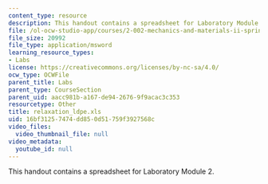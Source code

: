 ```yaml
---
content_type: resource
description: This handout contains a spreadsheet for Laboratory Module 2.
file: /ol-ocw-studio-app/courses/2-002-mechanics-and-materials-ii-spring-2004/16bf31257474dd850d51759f3927568c_relaxation_ldpe.xls
file_size: 20992
file_type: application/msword
learning_resource_types:
- Labs
license: https://creativecommons.org/licenses/by-nc-sa/4.0/
ocw_type: OCWFile
parent_title: Labs
parent_type: CourseSection
parent_uid: aacc981b-a167-de94-2676-9f9acac3c353
resourcetype: Other
title: relaxation_ldpe.xls
uid: 16bf3125-7474-dd85-0d51-759f3927568c
video_files:
  video_thumbnail_file: null
video_metadata:
  youtube_id: null
---
```

This handout contains a spreadsheet for Laboratory Module 2.